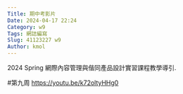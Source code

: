 ```yaml
---
Title: 期中考影片
Date: 2024-04-17 22:24
Category: w9
Tags: 網誌編寫
Slug: 41123227 w9
Author: kmol
---
```


2024 Spring 網際內容管理與偕同產品設計實習課程教學導引.

<!-- PELICAN_END_SUMMARY -->

#第九周
https://youtu.be/k72oltyHHg0
